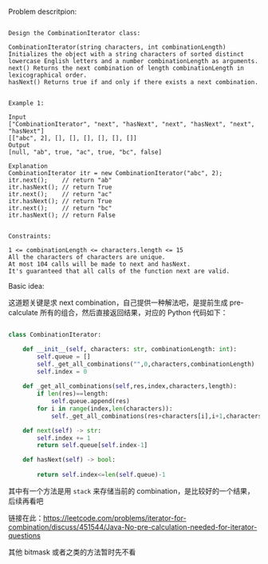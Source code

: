 
Problem descritpion:

```

Design the CombinationIterator class:

CombinationIterator(string characters, int combinationLength) Initializes the object with a string characters of sorted distinct lowercase English letters and a number combinationLength as arguments.
next() Returns the next combination of length combinationLength in lexicographical order.
hasNext() Returns true if and only if there exists a next combination.
 

Example 1:

Input
["CombinationIterator", "next", "hasNext", "next", "hasNext", "next", "hasNext"]
[["abc", 2], [], [], [], [], [], []]
Output
[null, "ab", true, "ac", true, "bc", false]

Explanation
CombinationIterator itr = new CombinationIterator("abc", 2);
itr.next();    // return "ab"
itr.hasNext(); // return True
itr.next();    // return "ac"
itr.hasNext(); // return True
itr.next();    // return "bc"
itr.hasNext(); // return False
 

Constraints:

1 <= combinationLength <= characters.length <= 15
All the characters of characters are unique.
At most 104 calls will be made to next and hasNext.
It's guaranteed that all calls of the function next are valid.

```

Basic idea:

这道题关键是求 next combination，自己提供一种解法吧，是提前生成 pre-calculate
所有的组合，然后直接返回结果，对应的 Python 代码如下：

```Python

class CombinationIterator:

    def __init__(self, characters: str, combinationLength: int):
        self.queue = []
        self._get_all_combinations("",0,characters,combinationLength)
        self.index = 0
    
    def _get_all_combinations(self,res,index,characters,length):
        if len(res)==length:
            self.queue.append(res)
        for i in range(index,len(characters)):
            self._get_all_combinations(res+characters[i],i+1,characters,length)

    def next(self) -> str:
        self.index += 1
        return self.queue[self.index-1]

    def hasNext(self) -> bool:
        
        return self.index<=len(self.queue)-1

```

其中有一个方法是用 `stack` 来存储当前的 combination，是比较好的一个结果，后续再看吧

链接在此：https://leetcode.com/problems/iterator-for-combination/discuss/451544/Java-No-pre-calculation-needed-for-iterator-questions

其他 bitmask 或者之类的方法暂时先不看